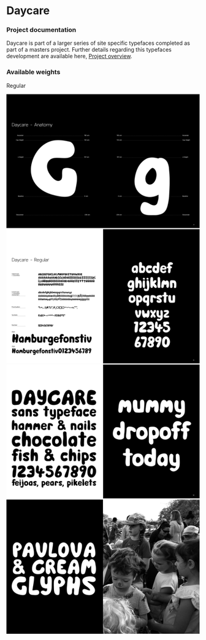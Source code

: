 # Daycare

### Project documentation
Daycare is part of a larger series of site specific typefaces completed as part of a masters project. Further details regarding this typefaces development are available here, [Project overview](docs/project-overview.md).


### Available weights
Regular    

![Image](images/dc.jpg)
![Image](images/dc2.jpg)
![Image](images/dc3.jpg)
![Image](images/dc4.jpg)
